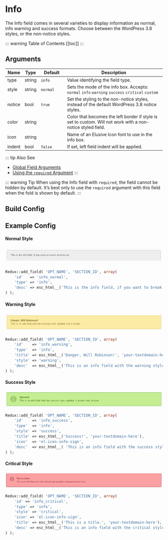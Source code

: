 # Info

The Info field comes in several varieties to display information as normal, info warning and success formats.  Choose between the WordPress 3.8 styles, or the non-notice styles.

::: warning Table of Contents
[[toc]]
:::

## Arguments
|Name|Type|<div style="width:70px;">Default</div>|Description|
|--- |--- |--- |--- |
|type|string|`info`|Value identifying the field type.|
|style|string|`normal`|Sets the mode of the info box.  Accepts:  `normal` `info` `warning` `success` `critical` `custom`|
|notice|bool|`true`|Set the styling to the non-notice styles, instead of the default WordPress 3.8 notice styles.|
|color|string||Color that becomes the left border if style is set to custom. Will not work with a non-notice styled field.|
|icon|string||Name of an Elusive Icon font to use in the info box.|
|indent|bool|`false`|If set, left field indent will be applied.|

::: tip Also See
- [Global Field Arguments](../configuration/fields/arguments.md)
- [Using the `required` Argument](../configuration/fields/required.md)
:::

::: warning Tip
When using the Info field with `required`, the field cannot be hidden by default.  It’s best only to use the `required` argument with this field when the fold is shown by default.
:::

## Build Config
<script>
import builder from './info.json';
export default {
    data () {
        return {
            builder: builder,
            defaults: {}
        };
    }
}
</script>
<builder :builder_json="builder" :builder_defaults="defaults" />

## Example Config

#### Normal Style
<span style="display:block;text-align:center">![](./img/info_normal.png)</span>

```php
Redux::add_field( 'OPT_NAME', 'SECTION_ID', array(
    'id'   => 'info_normal',
    'type' => 'info',
    'desc' => esc_html__('This is the info field, if you want to break sections up.', 'your-textdomain-here')
) );
```

#### Warning Style

<span style="display:block;text-align:center">![](./img/info_warning.png)</span>

```php
Redux::add_field( 'OPT_NAME', 'SECTION_ID', array(
    'id'    => 'info_warning',
    'type'  => 'info',
    'title' => esc_html__('Danger, Will Robinson!', 'your-textdomain-here'),
    'style' => 'warning',
    'desc'  => esc_html__('This is an info field with the warning style applied and a header.', 'your-textdomain-here')
) );
```

#### Success Style

<span style="display:block;text-align:center">![](./img/info_success.png)</span>

```php
Redux::add_field( 'OPT_NAME', 'SECTION_ID', array(
    'id'    => 'info_success',
    'type'  => 'info',
    'style' => 'success',
    'title' => esc_html__('Success!', 'your-textdomain-here'),
    'icon'  => 'el-icon-info-sign',
    'desc'  => esc_html__( 'This is an info field with the success style applied, a header and an icon.', 'your-textdomain-here')
) );
```

#### Critical Style
<span style="display:block;text-align:center">![](./img/info_critical.png)</span>

```php
Redux::add_field( 'OPT_NAME', 'SECTION_ID', array(
    'id' => 'info_critical',
    'type' => 'info',
    'style' => 'critical',
    'icon' => 'el-icon-info-sign',
    'title' => esc_html__('This is a title.', 'your-textdomain-here'),
    'desc' => esc_html__('This is an info field with the critical style applied, a header and an icon.', 'your-textdomain-here')
) );
```

